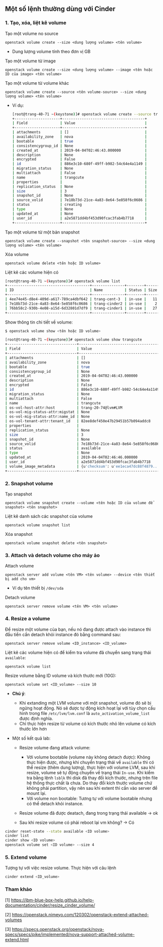 ## Một số lệnh thường dùng với Cinder 

### 1. Tạo, xóa, liệt kê volume

Tạo một volume no source 

	openstack volume create --size <dung lượng volume> <tên volume>

* Dung lượng volume tính theo đơn vị GB

Tạo một volume từ image

	openstack volume create --size <dung lượng volume> --image <tên hoặc ID của image> <tên volume>

Tạo một volume từ volume khác

	openstack volume create --source <tên volume-source> --size <dung lượng volume> <tên volume>

* Ví dụ:
	
	```sh
	[root@trang-40-71 ~(keystone)]# openstack volume create --source trang-cinder2 --size 3 trangcute
	+---------------------+--------------------------------------+
	| Field               | Value                                |
	+---------------------+--------------------------------------+
	| attachments         | []                                   |
	| availability_zone   | nova                                 |
	| bootable            | true                                 |
	| consistencygroup_id | None                                 |
	| created_at          | 2019-04-04T02:46:43.000000           |
	| description         | None                                 |
	| encrypted           | False                                |
	| id                  | 886e3c10-680f-49ff-b982-54c64e4a1149 |
	| migration_status    | None                                 |
	| multiattach         | False                                |
	| name                | trangcute                            |
	| properties          |                                      |
	| replication_status  | None                                 |
	| size                | 3                                    |
	| snapshot_id         | None                                 |
	| source_volid        | 7e18b73d-21ce-4a83-8e64-5e858f6c0686 |
	| status              | creating                             |
	| type                | None                                 |
	| updated_at          | None                                 |
	| user_id             | a2e5871dd4bf453d90fcac3fab4b7718     |
	+---------------------+--------------------------------------+
	```

Tạo một volume từ một bản snapshot

	openstack volume create --snapshot <tên snapshot-source> --size <dung lượng volume> <tên volume>

Xóa volume

	openstack volume delete <tên hoặc ID volume>

Liệt kê các volume hiện có

```sh
[root@trang-40-71 ~(keystone)]# openstack volume list
+--------------------------------------+---------------+--------+------+----------------------------------------+
| ID                                   | Name          | Status | Size | Attached to                            |
+--------------------------------------+---------------+--------+------+----------------------------------------+
| 4ee74e45-d8e4-409d-a617-789ca4dbf642 | trang-cent-3  | in-use |   11 | Attached to trang-cent-3 on /dev/vda   |
| 7e18b73d-21ce-4a83-8e64-5e858f6c0686 | trang-cinder2 | in-use |    2 | Attached to trang-cinder2 on /dev/vda  |
| 76bb58c2-930b-4e08-a15d-6d32801d7df9 | trang-cinder1 | in-use |   27 | Attached to trang-cinder on /dev/vda   |
+--------------------------------------+---------------+--------+------+----------------------------------------+
```

Show thông tin chi tiết về volume:

```sh
$ openstack volume show <tên hoặc ID volume>

[root@trang-40-71 ~(keystone)]# openstack volume show trangcute
+--------------------------------+----------------------------------------+
| Field                          | Value                                  |
+--------------------------------+----------------------------------------+
| attachments                    | []                                     |
| availability_zone              | nova                                   |
| bootable                       | true                                   |
| consistencygroup_id            | None                                   |
| created_at                     | 2019-04-04T02:46:43.000000             |
| description                    | None                                   |
| encrypted                      | False                                  |
| id                             | 886e3c10-680f-49ff-b982-54c64e4a1149   |
| migration_status               | None                                   |
| multiattach                    | False                                  |
| name                           | trangcute                              |
| os-vol-host-attr:host          | trang-20-74@lvm#LVM                    |
| os-vol-mig-status-attr:migstat | None                                   |
| os-vol-mig-status-attr:name_id | None                                   |
| os-vol-tenant-attr:tenant_id   | 82ee8def450e47b29451b57b094addc8       |
| properties                     |                                        |
| replication_status             | None                                   |
| size                           | 3                                      |
| snapshot_id                    | None                                   |
| source_volid                   | 7e18b73d-21ce-4a83-8e64-5e858f6c0686   |
| status                         | available                              |
| type                           | None                                   |
| updated_at                     | 2019-04-04T02:46:46.000000             |
| user_id                        | a2e5871dd4bf453d90fcac3fab4b7718       |
| volume_image_metadata          | {u'checksum': u'ee1eca47dc88f4879...'} |
+--------------------------------+----------------------------------------+
```


### 2. Snapshot volume

Tạo snapshot

	openstack volume snapshot create --volume <tên hoặc ID của volume để snapshot> <tên snapshot>

Liệt kê danh sách các snapshot của volume

	openstack volume snapshot list

Xóa snapshot

	openstack volume snapshot delete <tên snapshot>

### 3. Attach và detach volume cho máy ảo

Attach volume

	openstack server add volume <tên VM> <tên volume> --device <tên thiết bị add cho vm>

* Ví dụ tên thiết bị `/dev/sda`

Detach volume

	openstack server remove volume <tên VM> <tên volume>


### 4. Resize a volume

Để resize một volume của bạn, nếu nó đang được attach vào instance thì đầu tiền cần detach khỏi instance đó bằng command sau:

	openstack server remove volume <ID_instance> <ID_volume>

Liệt kê các volume hiện có để kiểm tra volume đã chuyển sang trạng thái `available`:

	openstack volume list

Resize volume bằng ID volume và kích thước mới (10G):

	openstack volume set <ID_volume> --size 10

* **Chú ý**: 
	* Khi extanding một LVM volume với một snapshot, volume đó sẽ bị ngừng hoạt động. Nó sẽ được tự động kích hoạt lại với tùy chọn cấu hình trong file `/etc/lvm/lvm.conf` là `auto_activation_volume_list` được định nghĩa. 
	* Chỉ thực hiện resize từ volume có kích thước nhỏ lên volume có kích thước lớn hơn


* Một số kết quả lab:

	* Resize volume đang attack volume:

		* Với volume bootable (volume này không detach được): Không thực hiện được, nhưng khi chuyển trạng thái về `available` thì có thể resize (thêm dung lượng), thực hiện với volume LVM, sau khi resize, volume sẽ tự động chuyển về trạng thái `In-use`. Khi kiểm tra bằng lệnh `lsblk` thì disk đã thay đổi kích thước, nhưng trên file hệ thống thực chất là chưa. Do thay đổi kích thước volume chứ không phải partition, vậy nên sau khi extent thì cần vào server để mount lại.
		* Với volume non bootable: Tương tự với volume bootable nhưng có thể detach khỏi instance.

	* Resize volume đã được deatach, đang trong trạng thái available -> ok

	* Sau khi resize volume có phải reboot lại vm không? -> Có

```sh
cinder reset-state --state available <ID volume>
cinder list
cinder show <ID volume>
openstack volume set <ID volume> --size 4
```

### 5. Extend volume

Tượng tự với việc resize volume. Thực hiện với câu lệnh

```sh
cinder extend <ID_volume>
```


### Tham khảo

[1] https://ibm-blue-box-help.github.io/help-documentation/cinder/resize_cinder_volume/

[2] https://openstack.nimeyo.com/120302/openstack-extend-attached-volumes

[3] https://specs.openstack.org/openstack/nova-specs/specs/pike/implemented/nova-support-attached-volume-extend.html
